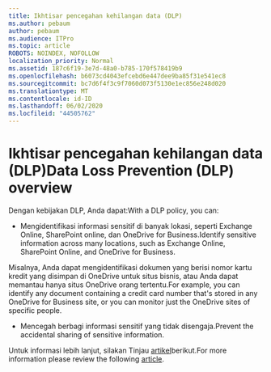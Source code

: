 ```yaml
---
title: Ikhtisar pencegahan kehilangan data (DLP)
ms.author: pebaum
author: pebaum
ms.audience: ITPro
ms.topic: article
ROBOTS: NOINDEX, NOFOLLOW
localization_priority: Normal
ms.assetid: 187c6f19-3e7d-48a0-b785-170f578419b9
ms.openlocfilehash: b6073cd4043efcebd6e447dee9ba85f31e541ec8
ms.sourcegitcommit: bc7d6f4f3c9f7060d073f5130e1ec856e248d020
ms.translationtype: MT
ms.contentlocale: id-ID
ms.lasthandoff: 06/02/2020
ms.locfileid: "44505762"
---
```

# <a name="data-loss-prevention-dlp-overview"></a><span data-ttu-id="d7ffc-102">Ikhtisar pencegahan kehilangan data (DLP)</span><span class="sxs-lookup"><span data-stu-id="d7ffc-102">Data Loss Prevention (DLP) overview</span></span>

<span data-ttu-id="d7ffc-103">Dengan kebijakan DLP, Anda dapat:</span><span class="sxs-lookup"><span data-stu-id="d7ffc-103">With a DLP policy, you can:</span></span>

- <span data-ttu-id="d7ffc-104">Mengidentifikasi informasi sensitif di banyak lokasi, seperti Exchange Online, SharePoint online, dan OneDrive for Business.</span><span class="sxs-lookup"><span data-stu-id="d7ffc-104">Identify sensitive information across many locations, such as Exchange Online, SharePoint Online, and OneDrive for Business.</span></span>


<span data-ttu-id="d7ffc-105">Misalnya, Anda dapat mengidentifikasi dokumen yang berisi nomor kartu kredit yang disimpan di OneDrive untuk situs bisnis, atau Anda dapat memantau hanya situs OneDrive orang tertentu.</span><span class="sxs-lookup"><span data-stu-id="d7ffc-105">For example, you can identify any document containing a credit card number that's stored in any OneDrive for Business site, or you can monitor just the OneDrive sites of specific people.</span></span>

- <span data-ttu-id="d7ffc-106">Mencegah berbagi informasi sensitif yang tidak disengaja.</span><span class="sxs-lookup"><span data-stu-id="d7ffc-106">Prevent the accidental sharing of sensitive information.</span></span>


<span data-ttu-id="d7ffc-107">Untuk informasi lebih lanjut, silakan Tinjau [artikel](https://docs.microsoft.com/microsoft-365/compliance/data-loss-prevention-policies)berikut.</span><span class="sxs-lookup"><span data-stu-id="d7ffc-107">For more information please review the following [article](https://docs.microsoft.com/microsoft-365/compliance/data-loss-prevention-policies).</span></span>

